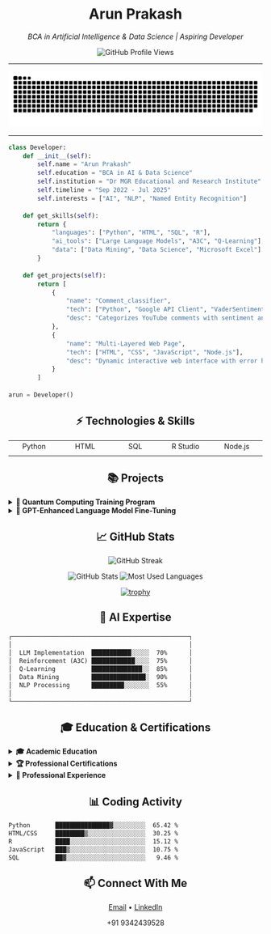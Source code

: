 <!-- GitHub README.md for 023b with snake animation at the top -->

<div align="center">
  <h1>Arun Prakash</h1>
  <p><i>BCA in Artificial Intelligence & Data Science | Aspiring Developer</i></p>
  
  ![GitHub Profile Views](https://komarev.com/ghpvc/?username=023b&color=blueviolet&style=flat-square)
  
  <hr>
  
  <!-- Snake Animation -->
  <img src="https://raw.githubusercontent.com/platane/snk/output/github-contribution-grid-snake.svg" alt="Snake animation" />
  
  <hr>
</div>

```python
class Developer:
    def __init__(self):
        self.name = "Arun Prakash"
        self.education = "BCA in AI & Data Science"
        self.institution = "Dr MGR Educational and Research Institute"
        self.timeline = "Sep 2022 - Jul 2025"
        self.interests = ["AI", "NLP", "Named Entity Recognition"]
        
    def get_skills(self):
        return {
            "languages": ["Python", "HTML", "SQL", "R"],
            "ai_tools": ["Large Language Models", "A3C", "Q-Learning"],
            "data": ["Data Mining", "Data Science", "Microsoft Excel"]
        }
        
    def get_projects(self):
        return [
            {
                "name": "Comment_classifier",
                "tech": ["Python", "Google API Client", "VaderSentiment"],
                "desc": "Categorizes YouTube comments with sentiment analysis"
            },
            {
                "name": "Multi-Layered Web Page",
                "tech": ["HTML", "CSS", "JavaScript", "Node.js"],
                "desc": "Dynamic interactive web interface with error handling"
            }
        ]

arun = Developer()
```

<div align="center">
  <h2>⚡ Technologies & Skills</h2>
</div>

<table>
  <tr>
    <td align="center" width="96">
      <div style="height: 24px">Python</div>
    </td>
    <td align="center" width="96">
      <div style="height: 24px">HTML</div>
    </td>
    <td align="center" width="96">
      <div style="height: 24px">SQL</div>
    </td>
    <td align="center" width="96">
      <div style="height: 24px">R Studio</div>
    </td>
    <td align="center" width="96">
      <div style="height: 24px">Node.js</div>
    </td>
  </tr>
</table>

<div align="center">
  <h2>📚 Projects</h2>
</div>

<details>
<summary><b>🔮 Quantum Computing Training Program</b></summary>
<br>
<p>A comprehensive 9-week quantum computing training program covering topics from basic quantum circuits to quantum machine learning and quantum NLP, with hands-on exercises using Qiskit.</p>

```python
# Quantum Random Number Generator
from qiskit import QuantumCircuit
from qiskit.primitives import Sampler

def get_random(max_num):
    """
    Generates a quantum random number between 0 and max_num - 1.
    """
    qrng = QuantumCircuit(8, 8)  # 8 qubits, 8 classical bits
    
    for i in range(8):
        qrng.h(i)  # Put each qubit in superposition
    
    qrng.measure(range(8), range(8))  # Measure all qubits
    
    sampler = Sampler()
    job = sampler.run(qrng, shots=1)
    result = job.result()
    bitstring = list(result.quasi_dists[0].keys())[0]  # Get a random bitstring
    
    return int(format(bitstring, '08b'), 2) % max_num  # Convert to integer

# Generate 5 random numbers between 0 and 99
for _ in range(5):
    print(get_random(100))
```
</details>

<details>
<summary><b>🧠 GPT-Enhanced Language Model Fine-Tuning</b></summary>
<br>
<p>A project demonstrating a novel approach to fine-tuning language models by incorporating quantum computing techniques in the training process. Specifically, it uses quantum circuits to enhance parameter updates during the training of a sentiment analysis model.</p>

```python
# Quantum-enhanced parameter update (conceptual code)
def quantum_parameter_update(gradients, learning_rate, num_qubits=5, shots=1000):
    """
    Process gradients through a quantum circuit to create 
    enhanced parameter updates for neural network training.
    
    Args:
        gradients: Calculated gradients from backpropagation
        learning_rate: Learning rate for parameter updates
        num_qubits: Number of qubits to use in the quantum circuit
        shots: Number of measurement shots
        
    Returns:
        Updated gradient directions for parameter updates
    """
    # Create quantum circuit for gradient encoding
    qc = QuantumCircuit(num_qubits, num_qubits)
    
    # Encode gradients into rotation angles
    for i in range(num_qubits):
        qc.h(i)  # Create superposition
        # Map gradient values to rotation angles
        qc.ry(gradients[i % len(gradients)] * learning_rate, i)
    
    # Create entanglement
    for i in range(num_qubits-1):
        qc.cx(i, i+1)
    
    # Measure qubits
    qc.measure(range(num_qubits), range(num_qubits))
    
    # Execute circuit to get measurement distribution
    result = execute_circuit(qc, shots=shots)
    
    # Process measurement results to determine parameter updates
    # [Implementation details omitted for brevity]
    
    return quantum_enhanced_updates
```
</details>

<div align="center">
  <h2>📈 GitHub Stats</h2>
</div>

<p align="center">
  <img src="https://github-readme-streak-stats.herokuapp.com/?user=023b&theme=tokyonight" alt="GitHub Streak" />
</p>

<p align="center">
  <img src="https://github-readme-stats.vercel.app/api?username=023b&show_icons=true&count_private=true&theme=tokyonight&hide_border=true" alt="GitHub Stats" width="400"/>
  <img src="https://github-readme-stats.vercel.app/api/top-langs/?username=023b&layout=compact&theme=tokyonight&hide_border=true" alt="Most Used Languages" width="400"/>
</p>

<div align="center">
  <a href="https://github.com/023b">
    <img src="https://github-profile-trophy.vercel.app/?username=023b&theme=tokyonight&no-frame=true&column=7" alt="trophy">
  </a>
</div>

<div align="center">
  <h2>🧠 AI Expertise</h2>
</div>

```text
┌─────────────────────────────────────────────────┐
│                                                 │
│  LLM Implementation  ███████████░░░░░  70%      │
│  Reinforcement (A3C) ████████████░░░░  75%      │
│  Q-Learning          ██████████████░░  85%      │
│  Data Mining         ███████████████░  90%      │
│  NLP Processing      █████████░░░░░░░  55%      │
│                                                 │
└─────────────────────────────────────────────────┘
```

<div align="center">
  <h2>🎓 Education & Certifications</h2>
</div>

<details>
<summary><b>🎓 Academic Education</b></summary>
<br>

```css
/* Education */
.degree {
  institution: "Dr MGR Educational and Research Institute";
  program: "BCA (AI & DS)";
  duration: "Sep 2022 - Jul 2025";
  focus: "Artificial Intelligence, Data Science, Programming";
}
```
</details>

<details>
<summary><b>🏆 Professional Certifications</b></summary>
<br>

#### Great Learning
- Data Mining
- AI with Python
- Data Science with Python

#### IBM
- Introduction to Python

#### Udemy
- Artificial Intelligence A-Z (2023)
</details>

<details>
<summary><b>💼 Professional Experience</b></summary>
<br>

#### Pantech Solutions
- **Role**: AI Intern
- **Duration**: 2023
- **Responsibilities**: Worked on AI implementation projects utilizing Python and machine learning frameworks
</details>

<div align="center">
  <h2>📊 Coding Activity</h2>
</div>

```text
Python       ███████████████▓░░░░░░░░░  65.42 % 
HTML/CSS     ████████▒░░░░░░░░░░░░░░░░  30.25 % 
R            ████░░░░░░░░░░░░░░░░░░░░░  15.12 % 
JavaScript   ███▒░░░░░░░░░░░░░░░░░░░░░  10.75 % 
SQL          ██▓░░░░░░░░░░░░░░░░░░░░░░   9.46 % 
```

<div align="center">
  <h2>📫 Connect With Me</h2>
  
  <a href="mailto:arunsabapathi@outlook.com">Email</a> •
  <a href="https://www.linkedin.com/in/arun-prakash-s-739881230/">LinkedIn</a>
  
  <p>+91 9342439528</p>
</div>

<!-- 
FOR SNAKE ANIMATION:
To make the snake animation work, create a file named ".github/workflows/snake.yml" with the following content:

name: Generate Snake Animation

on:
  schedule:
    - cron: "0 0 * * *"  # Runs at midnight daily
  workflow_dispatch:

jobs:
  build:
    runs-on: ubuntu-latest
    steps:
      - uses: actions/checkout@v2
      
      - name: Generate Snake
        uses: Platane/snk@master
        with:
          github_user_name: 023b
          svg_out_path: dist/github-contribution-grid-snake.svg
          
      - name: Push to output branch
        uses: crazy-max/ghaction-github-pages@v2
        with:
          target_branch: output
          build_dir: dist
        env:
          GITHUB_TOKEN: ${{ secrets.GITHUB_TOKEN }}
-->
